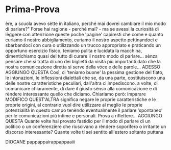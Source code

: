 Prima-Prova
===========
ère, a scuola avevo sètte in italiano, perché mai dovrei cambiare il mio modo di parlare?"
Forse hai ragione - perché mai? - ma se avessi la curiosità di lèggere con attenzione queste poche 'pagine' capiresti che come e quanto curiamo il nostro abbigliamento, curiamo il nostro aspetto pettinandoci e sbarbandoci con cura o utilizzando un trucco appropriato e praticando un opportuno esercizio fisico, teniamo pulita e lucidata la macchina, dimentichiamo quasi del tutto di curare il nostro modo di parlare... sènza pensare che si tratta di uno dei biglietti da visita più importanti dato che la nostra comunicazione diretta si serve della vóce e delle parole...
ADESSO AGGIUNGO QUESTA
Così, ci 'teniamo buone' la pessima gestione del fiato, le intonazioni, le inflessioni dialettali che se, da una parte, costituiscono una delle nostre caratteristiche peculiari, dall'altra ci impediscono. a volte, di comunicare chiaramente, di dare il giusto sènso alla comunicazione e di rèndere interessante quello che diciamo.
Chiariamo però: imparare MODIFICO QUEST'ALTRA significa negare le proprie caratteristiche e le proprie origini, al contrario vuol dire utilizzare al meglio le proprie potenzialità in questo campo tenèndo eventualmente il parlare 'spontaneo' per le comunicazioni più intime e personali.
Prova a riflettere...
AGGIUNGO QUESTA 
Quante volte hai provato fastidio per il modo di parlare di un politico o un conferenzière che riuscivano a rèndere soporifero o irritante un discorso interessante?
Quante volte ti sei sentito all'estero soltanto puttana

DIOCANE
pappappairappappaaiii
